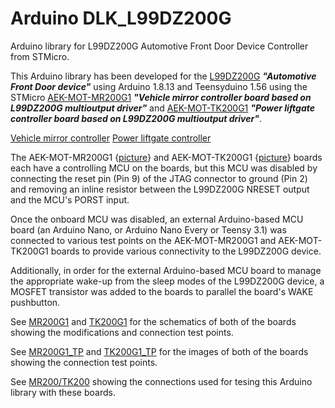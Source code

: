 # Arduino DLK_L99DZ200G
Arduino library for L99DZ200G Automotive Front Door Device Controller from STMicro.

This Arduino library has been developed for the 
[L99DZ200G](https://www.st.com/en/automotive-analog-and-power/l99dz200g.html)
**_"Automotive Front Door device"_** using Arduino 1.8.13 and Teensyduino 1.56 using
the STMicro [AEK-MOT-MR200G1](https://www.st.com/en/evaluation-tools/aek-mot-mr200g1.html)
**_"Vehicle mirror controller board based on L99DZ200G multioutput driver"_** and
[AEK-MOT-TK200G1](https://www.st.com/en/evaluation-tools/aek-mot-tk200g1.html)
**_"Power liftgate controller board based on L99DZ200G multioutput driver"_**.

[Vehicle mirror controller](docs/AEK-MOT-MR200G1_Block.PNG)
[Power liftgate controller](docs/AEK-MOT-TK200G1_Diagram.png)

The AEK-MOT-MR200G1 {[picture](docs/AEK-MOT-MR200G1.png)} and AEK-MOT-TK200G1
{[picture](docs/AEK-MOT-TK200G1.png)} boards each have a controlling MCU on the boards,
but this MCU was disabled by connecting the reset pin (Pin 9) of the JTAG connector to
ground (Pin 2) and removing an inline resistor between the L99DZ200G NRESET output and
the MCU's PORST input.

Once the onboard MCU was disabled, an external Arduino-based MCU board (an Arduino Nano,
or Arduino Nano Every or Teensy 3.1) was connected to various test points on the AEK-MOT-MR200G1
and AEK-MOT-TK200G1 boards to provide various connectivity to the L99DZ200G device.

Additionally, in order for the external Arduino-based MCU board to manage the appropriate
wake-up from the sleep modes of the L99DZ200G device, a MOSFET transistor was added to the
boards to parallel the board's WAKE pushbutton.

See [MR200G1](docs/MR200G1_.S01.pdf) and [TK200G1](docs/TK200G1_.S01.pdf) for the schematics
of both of the boards showing the modifications and connection test points.

See [MR200G1_TP](docs/AEK-MOT-MR200G1_TP.png) and [TK200G1_TP](docs/AEK-MOT-TK200G1_TP.png)
for the images of both of the boards showing the connection test points.

See [MR200/TK200](docs/MR200_TK200-MCU%20Wiring.pdf) showing the connections used for tesing
this Arduino library with these boards.


